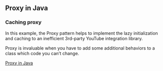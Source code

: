 ## Proxy in Java
### Caching proxy

In this example, the Proxy pattern helps to implement the lazy initialization and caching to an inefficient 3rd-party YouTube integration library.

Proxy is invaluable when you have to add some additional behaviors to a class which code you can’t change.

[Proxy in Java](https://refactoring.guru/design-patterns/proxy/java/example)